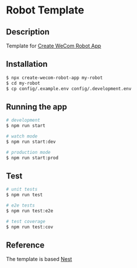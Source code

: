 # Robot Template
## Description

Template for [Create WeCom Robot App](https://github.com/lllllllqw/create-wecom-robot-app)

## Installation

```bash
$ npx create-wecom-robot-app my-robot
$ cd my-robot
$ cp config/.example.env config/.development.env
```

## Running the app

```bash
# development
$ npm run start

# watch mode
$ npm run start:dev

# production mode
$ npm run start:prod
```

## Test

```bash
# unit tests
$ npm run test

# e2e tests
$ npm run test:e2e

# test coverage
$ npm run test:cov
```

## Reference
The template is based [Nest](https://github.com/nestjs/nest)